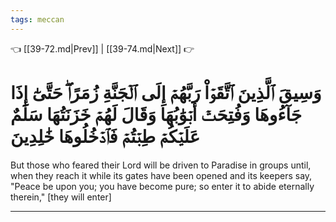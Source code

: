 ```yaml
---
tags: meccan
---
```


👈 [[39-72.md|Prev]] | [[39-74.md|Next]] 👉

# وَسِيقَ ٱلَّذِينَ ٱتَّقَوۡاْ رَبَّهُمۡ إِلَى ٱلۡجَنَّةِ زُمَرًاۖ حَتَّىٰٓ إِذَا جَآءُوهَا وَفُتِحَتۡ أَبۡوَٰبُهَا وَقَالَ لَهُمۡ خَزَنَتُهَا سَلَٰمٌ عَلَيۡكُمۡ طِبۡتُمۡ فَٱدۡخُلُوهَا خَٰلِدِينَ

But those who feared their Lord will be driven to Paradise in groups until, when they reach it while its gates have been opened and its keepers say, "Peace be upon you; you have become pure; so enter it to abide eternally therein," [they will enter]

---

